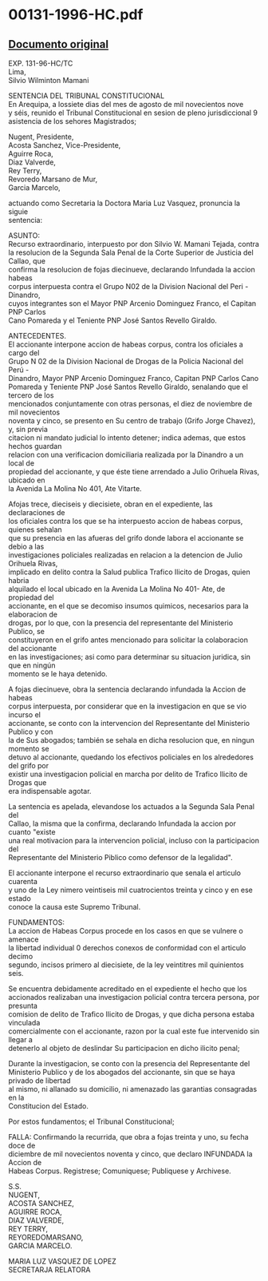 
00131-1996-HC.pdf
=================
  
[Documento original](https://tc.gob.pe/jurisprudencia/1996/00131-1996-HC.pdf)  
---  
EXP. 131-96-HC/TC  
Lima,  
Silvio Wilminton Mamani  

SENTENCIA  DEL TRIBUNAL CONSTITUCIONAL  
En Arequipa, a lossiete dias del mes de agosto de mil novecientos nove  
y séis, reunido el Tribunal Constitucional en sesion de pleno jurisdiccional 9  
asistencia de los sehores Magistrados;  

Nugent,  Presidente,  
Acosta Sanchez,  Vice-Presidente,  
Aguirre Roca,  
Diaz Valverde,  
Rey Terry,  
Revoredo Marsano de Mur,  
Garcia Marcelo,  

actuando como Secretaria la Doctora Maria Luz Vasquez, pronuncia la siguie  
sentencia:  

ASUNTO:  
Recurso extraordinario, interpuesto por don Silvio W. Mamani Tejada, contra la 
resolucion de la Segunda Sala Penal de la Corte Superior de Justicia del Callao, que  
confirma la resolucion de fojas diecinueve, declarando Infundada la accion habeas  
corpus interpuesta contra el Grupo N02 de la Division Nacional del Peri - Dinandro,  
cuyos integrantes son el Mayor PNP Arcenio Dominguez Franco, el Capitan PNP Carlos  
Cano Pomareda y el Teniente PNP José Santos Revello Giraldo.  

ANTECEDENTES.  
El accionante interpone accion de habeas corpus, contra los oficiales a cargo del  
Grupo N 02 de la Division Nacional de Drogas de la Policia Nacional del Perú -  
Dinandro, Mayor PNP Arcenio Dominguez Franco, Capitan PNP Carlos Cano  
Pomareda y Teniente PNP José Santos Revello Giraldo, senalando que el tercero de los  
mencionados conjuntamente con otras personas, el diez de noviembre de mil novecientos  
noventa y cinco, se presento en Su centro de trabajo (Grifo Jorge Chavez), y, sin previa  
citacion ni mandato judicial lo intento detener; indica ademas, que estos hechos guardan  
relacion con una verificacion domiciliaria realizada por la Dinandro a un local de  
propiedad del accionante, y que éste tiene arrendado a Julio Orihuela Rivas, ubicado en  
la Avenida La Molina No 401, Ate Vitarte.  

Afojas trece, dieciseis y diecisiete, obran en el expediente, las declaraciones de  
los oficiales contra los que se ha interpuesto accion de habeas corpus, quienes sehalan  
que su presencia en las afueras del grifo donde labora el accionante se debio a las  
investigaciones policiales realizadas en relacion a la detencion de Julio Orihuela Rivas,  
implicado en delito contra la Salud publica Trafico Ilicito de Drogas, quien habria  
alquilado el local ubicado en la Avenida La Molina No 401- Ate, de propiedad del  
accionante, en el que se decomiso insumos quimicos, necesarios para la elaboracion de  
drogas, por lo que, con la presencia del representante del Ministerio Publico, se  
constituyeron en el grifo antes mencionado para solicitar la colaboracion del accionante  
en las investigaciones; asi como para determinar su situacion juridica, sin que en ningún  
momento se le haya detenido.  

A fojas diecinueve, obra la sentencia declarando infundada la Accion de habeas  
corpus interpuesta, por considerar que en la investigacion en que se vio incurso el  
accionante, se conto con la intervencion del Representante del Ministerio Publico y con  
la de Sus abogados; también se sehala en dicha resolucion que, en ningun momento se  
detuvo al accionante, quedando los efectivos policiales en los alrededores del grifo por  
existir una investigacion policial en marcha por delito de Trafico Ilicito de Drogas que  
era indispensable agotar.  

La sentencia es apelada, elevandose los actuados a la Segunda Sala Penal del  
Callao, la misma que la confirma, declarando Infundada la accion por cuanto "existe  
una real motivacion para la intervencion policial, incluso con la participacion del  
Representante del Ministerio Piblico como defensor de la legalidad".  

El accionante interpone el recurso extraordinario que senala el articulo cuarenta  
y uno de la Ley nimero veintiseis mil cuatrocientos treinta y cinco y en ese estado  
conoce la causa este Supremo Tribunal.  

FUNDAMENTOS:  
La accion de Habeas Corpus procede en los casos en que se vulnere o amenace  
la libertad individual 0 derechos conexos de conformidad con el articulo decimo  
segundo, incisos primero al diecisiete, de la ley veintitres mil quinientos seis.

Se encuentra debidamente acreditado en el expediente el hecho que los  
accionados realizaban una investigacion policial contra tercera persona, por presunta  
comision de delito de Trafico Ilicito de Drogas, y que dicha persona estaba vinculada  
comercialmente con el accionante, razon por la cual este fue intervenido sin llegar a  
detenerlo al objeto de deslindar Su participacion en dicho ilicito penal;  

Durante la investigacion, se conto con la presencia del Representante del  
Ministerio Publico y de los abogados del accionante, sin que se haya privado de libertad  
al mismo, ni allanado su domicilio, ni amenazado las garantias consagradas en la  
Constitucion del Estado.  

Por estos fundamentos; el Tribunal Constitucional;  

FALLA:
Confirmando la recurrida, que obra a fojas treinta y uno, su fecha doce de  
diciembre de mil novecientos noventa y cinco, que declaro INFUNDADA la Accion de  
Habeas Corpus. Registrese; Comuniquese; Publiquese y Archivese.  

S.S.  
NUGENT,  
ACOSTA SANCHEZ,  
AGUIRRE ROCA,  
DIAZ VALVERDE,  
REY TERRY,  
REYOREDOMARSANO,  
GARCIA MARCELO.  

MARIA LUZ VASQUEZ DE LOPEZ  
SECRETARJA RELATORA
